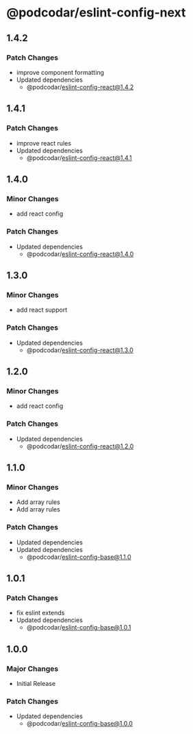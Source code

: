 # @podcodar/eslint-config-next

## 1.4.2

### Patch Changes

- improve component formatting
- Updated dependencies
  - @podcodar/eslint-config-react@1.4.2

## 1.4.1

### Patch Changes

- improve react rules
- Updated dependencies
  - @podcodar/eslint-config-react@1.4.1

## 1.4.0

### Minor Changes

- add react config

### Patch Changes

- Updated dependencies
  - @podcodar/eslint-config-react@1.4.0

## 1.3.0

### Minor Changes

- add react support

### Patch Changes

- Updated dependencies
  - @podcodar/eslint-config-react@1.3.0

## 1.2.0

### Minor Changes

- add react config

### Patch Changes

- Updated dependencies
  - @podcodar/eslint-config-react@1.2.0

## 1.1.0

### Minor Changes

- Add array rules
- Add array rules

### Patch Changes

- Updated dependencies
- Updated dependencies
  - @podcodar/eslint-config-base@1.1.0

## 1.0.1

### Patch Changes

- fix eslint extends
- Updated dependencies
  - @podcodar/eslint-config-base@1.0.1

## 1.0.0

### Major Changes

- Initial Release

### Patch Changes

- Updated dependencies
  - @podcodar/eslint-config-base@1.0.0
